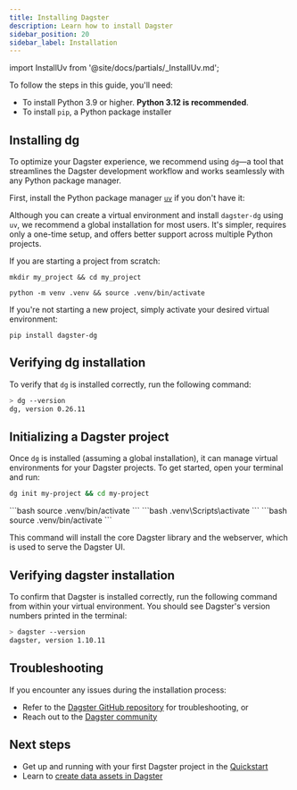 ```yaml
---
title: Installing Dagster
description: Learn how to install Dagster
sidebar_position: 20
sidebar_label: Installation
---
```


import InstallUv from '@site/docs/partials/\_InstallUv.md';

To follow the steps in this guide, you'll need:

- To install Python 3.9 or higher. **Python 3.12 is recommended**.
- To install `pip`, a Python package installer

## Installing dg

To optimize your Dagster experience, we recommend using `dg`—a tool that streamlines the Dagster development workflow and works seamlessly with any Python package manager.

<Tabs>
<TabItem value="uv" label="uv">

First, install the Python package manager [`uv`](https://docs.astral.sh/uv/) if you don't have it:

<InstallUv />

Although you can create a virtual environment and install `dagster-dg` using `uv`, we recommend a global installation for most users. It's simpler, requires only a one-time setup, and offers better support across multiple Python projects.

</TabItem>
<TabItem value="pip" label="pip">

If you are starting a project from scratch:

```
mkdir my_project && cd my_project
```

```
python -m venv .venv && source .venv/bin/activate
```

If you're not starting a new project, simply activate your desired virtual environment:

```
pip install dagster-dg
```

</TabItem>
</Tabs>

## Verifying dg installation

To verify that `dg` is installed correctly, run the following command:

```bash
> dg --version
dg, version 0.26.11
```

## Initializing a Dagster project

Once `dg` is installed (assuming a global installation), it can manage virtual environments for your Dagster projects. To get started, open your terminal and run:

```bash
dg init my-project && cd my-project
```

<Tabs>
  <TabItem value="macos" label="MacOS">
    ```bash
    source .venv/bin/activate
    ```
  </TabItem>
  <TabItem value="windows" label="Windows">
    ```bash
    .venv\Scripts\activate
    ```
  </TabItem>
  <TabItem value="linux" label="Linux">
    ```bash
    source .venv/bin/activate
    ```
  </TabItem>
</Tabs>

This command will install the core Dagster library and the webserver, which is used to serve the Dagster UI.

## Verifying dagster installation

To confirm that Dagster is installed correctly, run the following command from within your virtual environment. You should see Dagster's version numbers printed in the terminal:

```bash
> dagster --version
dagster, version 1.10.11
```

## Troubleshooting

If you encounter any issues during the installation process:

- Refer to the [Dagster GitHub repository](https://github.com/dagster-io/dagster) for troubleshooting, or
- Reach out to the [Dagster community](/about/community)

## Next steps

- Get up and running with your first Dagster project in the [Quickstart](/getting-started/quickstart)
- Learn to [create data assets in Dagster](/guides/build/assets/defining-assets)
